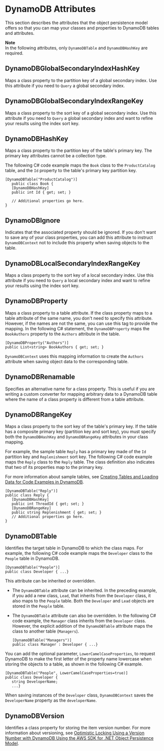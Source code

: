 # DynamoDB Attributes<a name="DeclarativeTagsList"></a>

This section describes the attributes that the object persistence model offers so that you can map your classes and properties to DynamoDB tables and attributes\.

**Note**  
In the following attributes, only `DynamoDBTable` and `DynamoDBHashKey` are required\.

## DynamoDBGlobalSecondaryIndexHashKey<a name="w615aac17c17c21c33b7"></a>

Maps a class property to the partition key of a global secondary index\. Use this attribute if you need to `Query` a global secondary index\.

## DynamoDBGlobalSecondaryIndexRangeKey<a name="w615aac17c17c21c33b9"></a>

Maps a class property to the sort key of a global secondary index\. Use this attribute if you need to `Query` a global secondary index and want to refine your results using the index sort key\.

## DynamoDBHashKey<a name="w615aac17c17c21c33c11"></a>

Maps a class property to the partition key of the table's primary key\. The primary key attributes cannot be a collection type\.

The following C\# code example maps the `Book` class to the `ProductCatalog` table, and the `Id` property to the table's primary key partition key\.

```
[DynamoDBTable("ProductCatalog")]
   public class Book {
   [DynamoDBHashKey]
   public int Id { get; set; }

   // Additional properties go here.
}
```

## DynamoDBIgnore<a name="w615aac17c17c21c33c13"></a>

Indicates that the associated property should be ignored\. If you don't want to save any of your class properties, you can add this attribute to instruct `DynamoDBContext` not to include this property when saving objects to the table\.

## DynamoDBLocalSecondaryIndexRangeKey<a name="w615aac17c17c21c33c15"></a>

Maps a class property to the sort key of a local secondary index\. Use this attribute if you need to `Query` a local secondary index and want to refine your results using the index sort key\.

## DynamoDBProperty<a name="w615aac17c17c21c33c17"></a>

Maps a class property to a table attribute\. If the class property maps to a table attribute of the same name, you don't need to specify this attribute\. However, if the names are not the same, you can use this tag to provide the mapping\. In the following C\# statement, the `DynamoDBProperty` maps the `BookAuthors` property to the `Authors` attribute in the table\. 

```
[DynamoDBProperty("Authors")]
public List<string> BookAuthors { get; set; }
```

`DynamoDBContext` uses this mapping information to create the `Authors` attribute when saving object data to the corresponding table\.

## DynamoDBRenamable<a name="w615aac17c17c21c33c19"></a>

Specifies an alternative name for a class property\. This is useful if you are writing a custom converter for mapping arbitrary data to a DynamoDB table where the name of a class property is different from a table attribute\.

## DynamoDBRangeKey<a name="w615aac17c17c21c33c21"></a>

Maps a class property to the sort key of the table's primary key\. If the table has a composite primary key \(partition key and sort key\), you must specify both the `DynamoDBHashKey` and `DynamoDBRangeKey` attributes in your class mapping\.

For example, the sample table `Reply` has a primary key made of the `Id` partition key and `Replenishment` sort key\. The following C\# code example maps the `Reply` class to the `Reply` table\. The class definition also indicates that two of its properties map to the primary key\.

For more information about sample tables, see [Creating Tables and Loading Data for Code Examples in DynamoDB](SampleData.md)\.

```
[DynamoDBTable("Reply")]
public class Reply {
   [DynamoDBHashKey]
   public int ThreadId { get; set; }
   [DynamoDBRangeKey]
   public string Replenishment { get; set; }
   // Additional properties go here.
}
```

## DynamoDBTable<a name="w615aac17c17c21c33c23"></a>

Identifies the target table in DynamoDB to which the class maps\. For example, the following C\# code example maps the `Developer` class to the `People` table in DynamoDB\.

```
[DynamoDBTable("People")]
public class Developer { ...}
```

This attribute can be inherited or overridden\.
+ The `DynamoDBTable` attribute can be inherited\. In the preceding example, if you add a new class, `Lead`, that inherits from the `Developer` class, it also maps to the `People` table\. Both the `Developer` and `Lead` objects are stored in the `People` table\.
+ The `DynamoDBTable` attribute can also be overridden\. In the following C\# code example, the `Manager` class inherits from the `Developer` class\. However, the explicit addition of the `DynamoDBTable` attribute maps the class to another table \(`Managers`\)\.

  ```
  [DynamoDBTable("Managers")]
  public class Manager : Developer { ...}
  ```

 You can add the optional parameter, `LowerCamelCaseProperties`, to request DynamoDB to make the first letter of the property name lowercase when storing the objects to a table, as shown in the following C\# example\.

```
[DynamoDBTable("People", LowerCamelCaseProperties=true)]
public class Developer {
   string DeveloperName;
   ...}
```

When saving instances of the `Developer` class, `DynamoDBContext` saves the `DeveloperName` property as the `developerName`\.

## DynamoDBVersion<a name="w615aac17c17c21c33c25"></a>

Identifies a class property for storing the item version number\. For more information about versioning, see [Optimistic Locking Using a Version Number with DynamoDB Using the AWS SDK for \.NET Object Persistence Model](DynamoDBContext.VersionSupport.md)\.